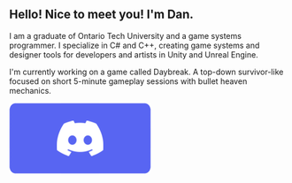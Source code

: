 ## Hello! Nice to meet you! I'm Dan.

I am a graduate of Ontario Tech University and a game systems programmer. I specialize in C# and C++, creating game systems and designer tools for developers and artists in Unity and Unreal Engine.

I'm currently working on a game called Daybreak. A top-down survivor-like focused on short 5-minute gameplay sessions with bullet heaven mechanics.

[![Link to my Discord](Button_Discord.png "Link to my Discord")](https://discordapp.com/users/634863506319212550)

<!--
**ShockWaveGamer/ShockWaveGamer** is a ✨ _special_ ✨ repository because its `README.md` (this file) appears on your GitHub profile.

Here are some ideas to get you started:

- 🔭 I’m currently working on ...
- 🌱 I’m currently learning ...
- 👯 I’m looking to collaborate on ...
- 🤔 I’m looking for help with ...
- 💬 Ask me about ...
- 📫 How to reach me: ...
- 😄 Pronouns: ...
- ⚡ Fun fact: ...
-->
